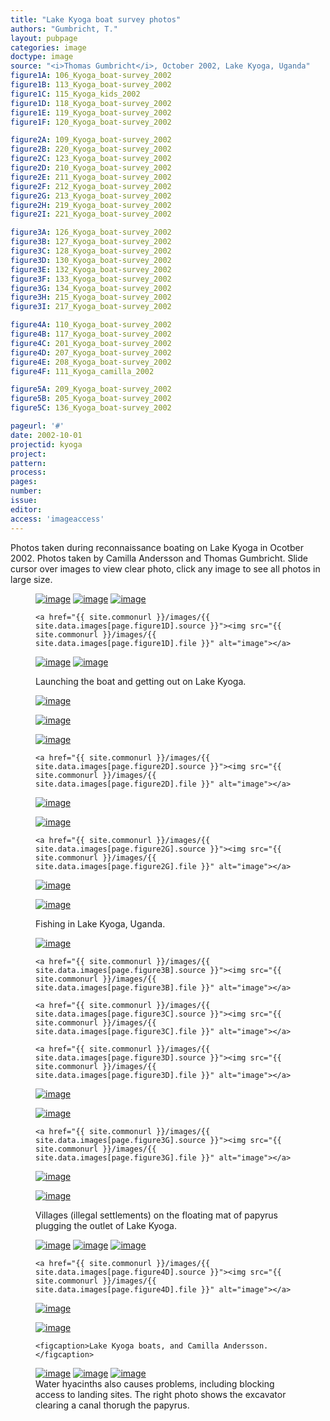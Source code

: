 ```yaml
---
title: "Lake Kyoga boat survey photos"
authors: "Gumbricht, T."
layout: pubpage
categories: image
doctype: image
source: "<i>Thomas Gumbricht</i>, October 2002, Lake Kyoga, Uganda"
figure1A: 106_Kyoga_boat-survey_2002
figure1B: 113_Kyoga_boat-survey_2002
figure1C: 115_Kyoga_kids_2002
figure1D: 118_Kyoga_boat-survey_2002
figure1E: 119_Kyoga_boat-survey_2002
figure1F: 120_Kyoga_boat-survey_2002

figure2A: 109_Kyoga_boat-survey_2002
figure2B: 220_Kyoga_boat-survey_2002
figure2C: 123_Kyoga_boat-survey_2002
figure2D: 210_Kyoga_boat-survey_2002
figure2E: 211_Kyoga_boat-survey_2002
figure2F: 212_Kyoga_boat-survey_2002
figure2G: 213_Kyoga_boat-survey_2002
figure2H: 219_Kyoga_boat-survey_2002
figure2I: 221_Kyoga_boat-survey_2002

figure3A: 126_Kyoga_boat-survey_2002
figure3B: 127_Kyoga_boat-survey_2002
figure3C: 128_Kyoga_boat-survey_2002
figure3D: 130_Kyoga_boat-survey_2002
figure3E: 132_Kyoga_boat-survey_2002
figure3F: 133_Kyoga_boat-survey_2002
figure3G: 134_Kyoga_boat-survey_2002
figure3H: 215_Kyoga_boat-survey_2002
figure3I: 217_Kyoga_boat-survey_2002

figure4A: 110_Kyoga_boat-survey_2002
figure4B: 117_Kyoga_boat-survey_2002
figure4C: 201_Kyoga_boat-survey_2002
figure4D: 207_Kyoga_boat-survey_2002
figure4E: 208_Kyoga_boat-survey_2002
figure4F: 111_Kyoga_camilla_2002

figure5A: 209_Kyoga_boat-survey_2002
figure5B: 205_Kyoga_boat-survey_2002
figure5C: 136_Kyoga_boat-survey_2002

pageurl: '#'
date: 2002-10-01
projectid: kyoga
project:
pattern:
process:
pages:
number:
issue:
editor:
access: 'imageaccess'
---
```


Photos taken during reconnaissance boating on Lake Kyoga in Ocotber 2002. Photos taken by Camilla Andersson and Thomas Gumbricht. Slide cursor over images to view clear photo, click any image to see all photos in large size.

<figure class="third">
	<a href="{{ site.commonurl }}/images/{{ site.data.images[page.figure1A].source }}"><img src="{{ site.commonurl }}/images/{{ site.data.images[page.figure1A].file }}" alt="image"></a>
  <a href="{{ site.commonurl }}/images/{{ site.data.images[page.figure1B].source }}"><img src="{{ site.commonurl }}/images/{{ site.data.images[page.figure1B].file }}" alt="image"></a>
  <a href="{{ site.commonurl }}/images/{{ site.data.images[page.figure1C].source }}"><img src="{{ site.commonurl }}/images/{{ site.data.images[page.figure1C].file }}" alt="image"></a>

	<a href="{{ site.commonurl }}/images/{{ site.data.images[page.figure1D].source }}"><img src="{{ site.commonurl }}/images/{{ site.data.images[page.figure1D].file }}" alt="image"></a>
  <a href="{{ site.commonurl }}/images/{{ site.data.images[page.figure1E].source }}"><img src="{{ site.commonurl }}/images/{{ site.data.images[page.figure1E].file }}" alt="image"></a>
  <a href="{{ site.commonurl }}/images/{{ site.data.images[page.figure1F].source }}"><img src="{{ site.commonurl }}/images/{{ site.data.images[page.figure1F].file }}" alt="image"></a>
  <figcaption>Launching the boat and getting out on Lake Kyoga.</figcaption>
</figure>

<figure class="third">
	<a href="{{ site.commonurl }}/images/{{ site.data.images[page.figure2A].source }}"><img src="{{ site.commonurl }}/images/{{ site.data.images[page.figure2A].file }}" alt="image"></a>

  <a href="{{ site.commonurl }}/images/{{ site.data.images[page.figure2B].source }}"><img src="{{ site.commonurl }}/images/{{ site.data.images[page.figure2B].file }}" alt="image"></a>

  <a href="{{ site.commonurl }}/images/{{ site.data.images[page.figure2C].source }}"><img src="{{ site.commonurl }}/images/{{ site.data.images[page.figure2C].file }}" alt="image"></a>

	<a href="{{ site.commonurl }}/images/{{ site.data.images[page.figure2D].source }}"><img src="{{ site.commonurl }}/images/{{ site.data.images[page.figure2D].file }}" alt="image"></a>

  <a href="{{ site.commonurl }}/images/{{ site.data.images[page.figure2E].source }}"><img src="{{ site.commonurl }}/images/{{ site.data.images[page.figure2E].file }}" alt="image"></a>

  <a href="{{ site.commonurl }}/images/{{ site.data.images[page.figure2F].source }}"><img src="{{ site.commonurl }}/images/{{ site.data.images[page.figure2F].file }}" alt="image"></a>

	<a href="{{ site.commonurl }}/images/{{ site.data.images[page.figure2G].source }}"><img src="{{ site.commonurl }}/images/{{ site.data.images[page.figure2G].file }}" alt="image"></a>

  <a href="{{ site.commonurl }}/images/{{ site.data.images[page.figure2H].source }}"><img src="{{ site.commonurl }}/images/{{ site.data.images[page.figure2H].file }}" alt="image"></a>

  <a href="{{ site.commonurl }}/images/{{ site.data.images[page.figure2I].source }}"><img src="{{ site.commonurl }}/images/{{ site.data.images[page.figure2I].file }}" alt="image"></a>

  <figcaption>Fishing in Lake Kyoga, Uganda. </figcaption>
</figure>

<figure class="third">
	<a href="{{ site.commonurl }}/images/{{ site.data.images[page.figure3A].source }}"><img src="{{ site.commonurl }}/images/{{ site.data.images[page.figure3A].file }}" alt="image"></a>

	<a href="{{ site.commonurl }}/images/{{ site.data.images[page.figure3B].source }}"><img src="{{ site.commonurl }}/images/{{ site.data.images[page.figure3B].file }}" alt="image"></a>

	<a href="{{ site.commonurl }}/images/{{ site.data.images[page.figure3C].source }}"><img src="{{ site.commonurl }}/images/{{ site.data.images[page.figure3C].file }}" alt="image"></a>

	<a href="{{ site.commonurl }}/images/{{ site.data.images[page.figure3D].source }}"><img src="{{ site.commonurl }}/images/{{ site.data.images[page.figure3D].file }}" alt="image"></a>

  <a href="{{ site.commonurl }}/images/{{ site.data.images[page.figure3E].source }}"><img src="{{ site.commonurl }}/images/{{ site.data.images[page.figure3E].file }}" alt="image"></a>

  <a href="{{ site.commonurl }}/images/{{ site.data.images[page.figure3F].source }}"><img src="{{ site.commonurl }}/images/{{ site.data.images[page.figure3F].file }}" alt="image"></a>

	<a href="{{ site.commonurl }}/images/{{ site.data.images[page.figure3G].source }}"><img src="{{ site.commonurl }}/images/{{ site.data.images[page.figure3G].file }}" alt="image"></a>

  <a href="{{ site.commonurl }}/images/{{ site.data.images[page.figure3H].source }}"><img src="{{ site.commonurl }}/images/{{ site.data.images[page.figure3H].file }}" alt="image"></a>

  <a href="{{ site.commonurl }}/images/{{ site.data.images[page.figure3I].source }}"><img src="{{ site.commonurl }}/images/{{ site.data.images[page.figure3I].file }}" alt="image"></a>

  <figcaption>Villages (illegal settlements) on the floating mat of papyrus plugging the outlet of Lake Kyoga.  </figcaption>
</figure>

<figure class="third">
	<a href="{{ site.commonurl }}/images/{{ site.data.images[page.figure4A].source }}"><img src="{{ site.commonurl }}/images/{{ site.data.images[page.figure4A].file }}" alt="image"></a>
  <a href="{{ site.commonurl }}/images/{{ site.data.images[page.figure4B].source }}"><img src="{{ site.commonurl }}/images/{{ site.data.images[page.figure4B].file }}" alt="image"></a>
  <a href="{{ site.commonurl }}/images/{{ site.data.images[page.figure4C].source }}"><img src="{{ site.commonurl }}/images/{{ site.data.images[page.figure4C].file }}" alt="image"></a>

	<a href="{{ site.commonurl }}/images/{{ site.data.images[page.figure4D].source }}"><img src="{{ site.commonurl }}/images/{{ site.data.images[page.figure4D].file }}" alt="image"></a>

  <a href="{{ site.commonurl }}/images/{{ site.data.images[page.figure4E].source }}"><img src="{{ site.commonurl }}/images/{{ site.data.images[page.figure4E].file }}" alt="image"></a>

  <a href="{{ site.commonurl }}/images/{{ site.data.images[page.figure4F].source }}"><img src="{{ site.commonurl }}/images/{{ site.data.images[page.figure4F].file }}" alt="image"></a>

	<figcaption>Lake Kyoga boats, and Camilla Andersson.</figcaption>
</figure>

<figure class="third">
	<a href="{{ site.commonurl }}/images/{{ site.data.images[page.figure5A].source }}"><img src="{{ site.commonurl }}/images/{{ site.data.images[page.figure5A].file }}" alt="image"></a>
  <a href="{{ site.commonurl }}/images/{{ site.data.images[page.figure5B].source }}"><img src="{{ site.commonurl }}/images/{{ site.data.images[page.figure5B].file }}" alt="image"></a>
  <a href="{{ site.commonurl }}/images/{{ site.data.images[page.figure5C].source }}"><img src="{{ site.commonurl }}/images/{{ site.data.images[page.figure5C].file }}" alt="image"></a>
	<a href="{{ site.commonurl }}/images/{{
	site.data.images[page.figure5C].file }}" alt="image"></a>

  <figcaption>Water hyacinths also causes problems, including blocking access to landing sites. The right photo shows the excavator clearing a canal thorugh the papyrus. </figcaption>
</figure>
